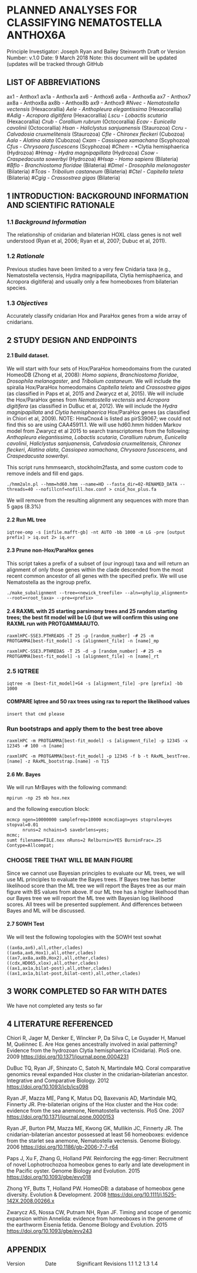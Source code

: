 # PLANNED ANALYSES FOR CLASSIFYING NEMATOSTELLA ANTHOX6A
 Principle Investigator: Joseph Ryan and Bailey Steinworth
 Draft or Version Number: v.1.0
 Date: 9 March 2018
 Note: this document will be updated (updates will be tracked through GitHub

## LIST OF ABBREVIATIONS

ax1  - Anthox1
ax1a - Anthox1a
ax6  - Anthox6
ax6a - Anthox6a
ax7  - Anthox7
ax8a - Anthox8a
ax8b - Anthox8b
ax9  - Anthox9
#*Nvec* - *Nematostella vectensis* (Hexacorallia)
*Aele* - *Anthopleura elegantissima* (Hexacorallia)
#*Adig* - *Acropora digitifera* (Hexacorallia)
*Lscu* - *Lobactis scutaria* (Hexacorallia)
*Crub* - *Corallium rubrum* (Octocorallia)
*Ecav* - *Eunicella cavolinii* (Octocorallia)
*Hsan* - *Haliclystus sanjuanensis* (Staurozoa)
*Ccru* - *Calvadosia cruxmelitensis* (Staurozoa)
*Cfle* - *Chironex fleckeri* (Cubozoa)
*Aala* - *Alatina alata* (Cubozoa)
*Cxam* - *Cassiopea xamachana* (Scyphozoa)
*Cfus* - *Chrysaora fuscescens* (Scyphozoa)
#*Chem* - *Clytia hemisphaerica (Hydrozoa)
#*Hmag* - *Hydra magnipapillata* (Hydrozoa)
*Csow* - *Craspedacusta sowerbyi* (Hydrozoa)
#*Hsap* - *Homo sapiens* (Bilateria)
#*Bflo* - *Branchiostoma floridae* (Bilateria)
#*Dmel* - *Drosophila melanogaster* (Bilateria)
#*Tcas* - *Tribolium castaneum* (Bilateria)
#*Ctel* - *Capitella teleta* (Bilateria)
#*Cgig* - *Crassostrea gigas* (Bilateria)

## 1 INTRODUCTION: BACKGROUND INFORMATION AND SCIENTIFIC RATIONALE

### 1.1 _Background Information_

The relationship of cnidarian and bilaterian HOXL class genes is not well understood (Ryan et al, 2006; Ryan et al, 2007; Dubuc et al, 2011).

### 1.2 _Rationale_

Previous studies have been limited to a very few Cnidaria taxa (e.g., Nematostella vectensis, Hydra magnipapillata, Clytia hemisphaerica, and Acropora digitifera) and usually only a few homeoboxes from bilaterian species.

### 1.3 _Objectives_

Accurately classify cnidarian Hox and ParaHox genes from a wide array of cnidarians.

## 2 STUDY DESIGN AND ENDPOINTS

#### 2.1 Build dataset.

We will start with four sets of Hox/ParaHox homeodomains from the curated HomeoDB (Zhong et al, 2008): *Homo sapiens*, *Branchiostoma floridae*, *Drosophila melanogaster*, and *Tribolium castaneum*. We will include the spiralia Hox/ParaHox homeodomains *Capitella teleta* and *Crassostrea gigas* (as classified in Paps et al, 2015 and Zwarycz et al, 2015). We will include the Hox/ParaHox genes from *Nematostella vectensis* and *Acropora digitifera* (as classified in DuBuc et al, 2012). We will include the *Hydra magnipapillata* and *Clytia hemisphaerica* Hox/ParaHox genes (as classified in Chiori et al, 2009). NOTE: HmaCnox4 is listed as pirS39067; we could not find this so are using CAA45911.1. We will use hd60.hmm hidden Markov model from Zwarycz et al 2015 to search transcriptomes from the following:  *Anthopleura elegantissima*, *Lobactis scutaria*, *Corallium rubrum*, *Eunicella cavolinii*, *Haliclystus sanjuanensis*, *Calvadosia cruxmelitensis*, *Chironex fleckeri*, *Alatina alata*, *Cassiopea xamachana*, *Chrysaora fuscescens*, and *Craspedacusta sowerbyi*.

This script runs hmmsearch, stockholm2fasta, and some custom code to remove indels and fill end gaps.
```
./hmm2aln.pl --hmm=hd60.hmm --name=HD --fasta_dir=02-RENAMED_DATA --threads=40 --nofillcnf=nofill.hox.conf > cnid_hox_plus.fa
```

We will remove from the resulting alignment any sequences with more than 5 gaps (8.3%)

#### 2.2 Run ML tree

```
iqtree-omp -s [infile.mafft-gb] -nt AUTO -bb 1000 -m LG -pre [output prefix] > iq.out 2> iq.err
```

#### 2.3 Prune non-Hox/ParaHox genes

This script takes a prefix of a subset of (our ingroup) taxa and will return an alignment of only those genes within the clade descended from the most recent common ancestor of all genes with the specified prefix. We will use Nematostella as the ingroup prefix.
```
./make_subalignment --tree=<newick_treefile> --aln=<phylip_alignment> --root=<root_taxa> --pre=<prefix>
```

#### 2.4  RAXML with 25 starting parsimony trees and 25 random starting trees; the best fit model will be LG (but we will confirm this using one RAXML run with PROTGAMMAAUTO.

```
raxmlHPC-SSE3.PTHREADS -T 25 -p [random_number] -# 25 -m PROTGAMMA[best-fit_model] -s [alignment_file] -n [name]_mp
```
```
raxmlHPC-SSE3.PTHREDAS -T 25 -d -p [random_number] -# 25 -m PROTGAMMA[best-fit_model] -s [alignment_file] -n [name]_rt
```

### 2.5 IQTREE
```
iqtree -m [best-fit_model]+G4 -s [alignment_file] -pre [prefix] -bb 1000
```

#### COMPARE Iqtree and 50 rax trees using rax to report the likelihood values

```
insert that cmd please
```

### Run bootstraps and apply them to the best tree above
```
raxmlHPC -m PROTGAMMA[best-fit_model] -s [alignment_file] -p 12345 -x 12345 -# 100 -n [name]
```

```
raxmlHPC -m PROTGAMMA[best-fit_model] -p 12345 -f b -t RAxML_bestTree.[name] -z RAxML_bootstrap.[name] -n T15
```

#### 2.6 Mr. Bayes

We will run MrBayes with the following command:

```mpirun -np 25 mb hox.nex```

and the following execution block:

```prset aamodelpr = fixed(LG); lset rates = gamma;
mcmcp ngen=10000000 samplefreq=10000 mcmcdiagn=yes stoprule=yes stopval=0.01
      nruns=2 nchains=5 savebrlens=yes;
mcmc;
sumt filename=FILE.nex nRuns=2 Relburnin=YES BurninFrac=.25 Contype=Allcompat;
```

### CHOOSE TREE THAT WILL BE MAIN FIGURE

Since we cannot use Bayesian principles to evaluate our ML trees, we will use ML principles to evaluate the Bayes trees. If Bayes tree has better likelihood score than the ML tree we will report the Bayes tree as our main figure with BS values from above. If our ML tree has a higher likelhood than our Bayes tree we will report the ML tree with Bayesian log likelihood scores.
All trees will be presented supplement.  And differences between Bayes and ML will be discussed.

#### 2.7 SOWH Test

We will test the following topologies with the SOWH test sowhat
```
((ax6a,ax6),all,other,clades)
((ax6a,ax6,Hox1),all,other,clades)
((ax7,ax8a,ax8b,Hox2),all,other,clades)
((cdx,HD065,xlox),all,other,clades)
((ax1,ax1a,bilat-post),all,other,clades)
((ax1,ax1a,bilat-post,bilat-cent),all,other,clades)
```

## 3 WORK COMPLETED SO FAR WITH DATES

We have not completed any tests so far

## 4 LITERATURE REFERENCED

Chiori R, Jager M, Denker E, Wincker P, Da Silva C, Le Guyader H, Manuel M, Quéinnec E. Are Hox genes ancestrally involved in axial patterning? Evidence from the hydrozoan Clytia hemisphaerica (Cnidaria). PloS one. 2009 https://doi.org/10.1371/journal.pone.0004231

DuBuc TQ, Ryan JF, Shinzato C, Satoh N, Martindale MQ. Coral comparative genomics reveal expanded Hox cluster in the cnidarian–bilaterian ancestor. Integrative and Comparative Biology. 2012 https://doi.org/10.1093/icb/ics098

Ryan JF, Mazza ME, Pang K, Matus DQ, Baxevanis AD, Martindale MQ, Finnerty JR. Pre-bilaterian origins of the Hox cluster and the Hox code: evidence from the sea anemone, Nematostella vectensis. PloS One. 2007 https://doi.org/10.1371/journal.pone.0000153

Ryan JF, Burton PM, Mazza ME, Kwong GK, Mullikin JC, Finnerty JR. The cnidarian-bilaterian ancestor possessed at least 56 homeoboxes: evidence from the starlet sea anemone, Nematostella vectensis. Genome Biology. 2006 https://doi.org/10.1186/gb-2006-7-7-r64

Paps J, Xu F, Zhang G, Holland PW. Reinforcing the egg-timer: Recruitment of novel Lophotrochozoa homeobox genes to early and late development in the Pacific oyster. Genome Biology and Evolution. 2015 https://doi.org/10.1093/gbe/evv018

Zhong YF, Butts T, Holland PW. HomeoDB: a database of homeobox gene diversity. Evolution & Development. 2008 https://doi.org/10.1111/j.1525-142X.2008.00266.x

Zwarycz AS, Nossa CW, Putnam NH, Ryan JF. Timing and scope of genomic expansion within Annelida: evidence from homeoboxes in the genome of the earthworm Eisenia fetida. Genome Biology and Evolution. 2015 https://doi.org/10.1093/gbe/evv243

## APPENDIX

Version&nbsp; &nbsp; &nbsp; &nbsp;&nbsp;&nbsp;&nbsp;&nbsp;&nbsp; &nbsp;Date&nbsp; &nbsp; &nbsp; &nbsp; &nbsp; &nbsp; &nbsp; Significant Revisions
1.1
1.2
1.3
1.4
